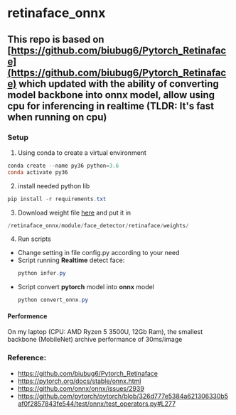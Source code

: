 # retinaface_onnx

## This repo is based on [https://github.com/biubug6/Pytorch_Retinaface](https://github.com/biubug6/Pytorch_Retinaface) which updated with the ability of converting model backbone into onnx model, allow using cpu for inferencing in realtime (TLDR: It's fast when running on cpu)<br />

### Setup
1. Using conda to create a virtual environment
```powershell
conda create --name py36 python=3.6
conda activate py36
```
2.  install needed python lib
```powershell
pip install -r requirements.txt
```
3.  Download weight file [here](https://drive.google.com/drive/folders/1_MCIVXaGfsC_ZacBtVyCIX9T21lai75H?usp=sharing) and put it in
```powershell
/retinaface_onnx/module/face_detector/retinaface/weights/
```
4. Run scripts

-   Change setting in file config.py according to your need
-   Script running **Realtime** detect face:
    ```powershell
    python infer.py
    ```
-   Script convert **pytorch** model into **onnx** model
    ```powershell
    python convert_onnx.py
    ```

#### Performence

On my laptop (CPU: AMD Ryzen 5 3500U, 12Gb Ram), the smallest backbone (MobileNet) archive performance of 30ms/image

### Reference:
- https://github.com/biubug6/Pytorch_Retinaface
- https://pytorch.org/docs/stable/onnx.html
- https://github.com/onnx/onnx/issues/2939
- https://github.com/pytorch/pytorch/blob/326d777e5384a621306330b5af0f2857843fe544/test/onnx/test_operators.py#L277